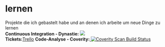 # lernen
Projekte die ich gebastelt habe und an denen ich arbeite um neue Dinge zu lernen
<br>
<strong>Continuous Integration - Dynastie:</strong> 
<a href="https://travis-ci.org/mohadipe/lernen"><img src="https://travis-ci.org/mohadipe/lernen.svg?branch=master" style="max-width:100%;">
</a>
<br>
<strong>Tickets:</strong><a href="https://trello.com/b/kXxmjbbQ/dynastie">Trello</a>
<strong>Code-Analyse - Coverity:</strong><a href="https://scan.coverity.com/projects/5831">
  <img alt="Coverity Scan Build Status"
       src="https://scan.coverity.com/projects/5831/badge.svg"/>
</a>
